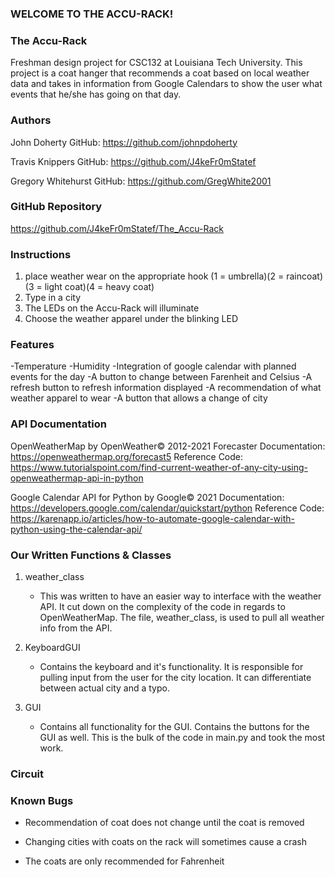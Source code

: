 
### WELCOME TO THE ACCU-RACK! ###

### The Accu-Rack ###
Freshman design project for CSC132 at Louisiana Tech University.  This project is a coat hanger that recommends a coat based on local weather data and takes in information from Google Calendars to show the user what events that he/she has going on that day. 

### Authors ###
John Doherty
    GitHub: https://github.com/johnpdoherty

Travis Knippers
    GitHub: https://github.com/J4keFr0mStatef

Gregory Whitehurst
    GitHub: https://github.com/GregWhite2001

### GitHub Repository ###
https://github.com/J4keFr0mStatef/The_Accu-Rack

### Instructions ###
1. place weather wear on the appropriate hook
    (1 = umbrella)(2 = raincoat)(3 = light coat)(4 = heavy coat) 
2. Type in a city
3. The LEDs on the Accu-Rack will illuminate
4. Choose the weather apparel under the blinking LED

### Features ###
-Temperature
-Humidity
-Integration of google calendar with planned events for the day
-A button to change between Farenheit and Celsius
-A refresh button to refresh information displayed
-A recommendation of what weather apparel to wear
-A button that allows a change of city

### API Documentation ###
OpenWeatherMap by OpenWeather© 2012-2021
Forecaster Documentation: https://openweathermap.org/forecast5
Reference Code: https://www.tutorialspoint.com/find-current-weather-of-any-city-using-openweathermap-api-in-python

Google Calendar API for Python by Google© 2021
Documentation: https://developers.google.com/calendar/quickstart/python
Reference Code: https://karenapp.io/articles/how-to-automate-google-calendar-with-python-using-the-calendar-api/

### Our Written Functions & Classes ###
1. weather_class
    - This was written to have an easier way to interface with the weather API. It cut down
      on the complexity of the code in regards to OpenWeatherMap. The file, weather_class,
      is used to pull all weather info from the API.

2. KeyboardGUI
    - Contains the keyboard and it's functionality. It is responsible for pulling input from
      the user for the city location. It can differentiate between actual city and a typo.

3. GUI
    - Contains all functionality for the GUI. Contains the buttons for the GUI as well.
      This is the bulk of the code in main.py and took the most work.

### Circuit ###

### Known Bugs ###
- Recommendation of coat does not change until the coat is removed

- Changing cities with coats on the rack will sometimes cause a crash

- The coats are only recommended for Fahrenheit

